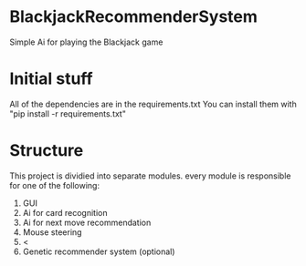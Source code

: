 # BlackjackRecommenderSystem
Simple Ai for playing the Blackjack game

<h1>Initial stuff</h1>
<p>All of the dependencies are in the requirements.txt You can install them with "pip install -r requirements.txt"</p>

<h1>Structure</h1>

<p>
This project is dividied into separate modules. every module is responsible for one of the following:
</p>

<ol>
    <li>GUI</li>
    <li>Ai for card recognition</li>
    <li>Ai for next move recommendation</li>
    <li>Mouse steering </li>
    <li><
    <li>Genetic recommender system (optional)</li>
</ol>

